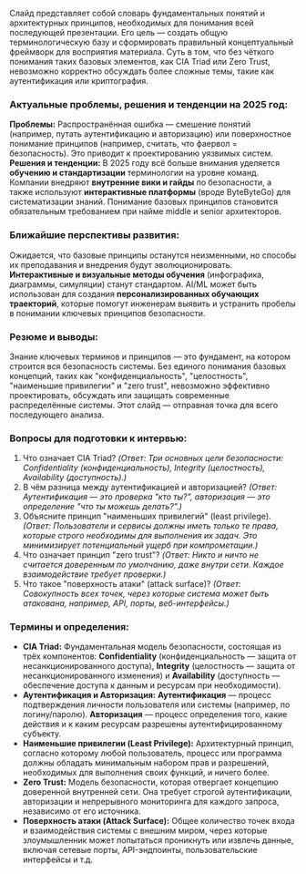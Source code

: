 Слайд представляет собой словарь фундаментальных понятий и архитектурных принципов, необходимых для понимания всей последующей презентации. Его цель — создать общую терминологическую базу и сформировать правильный концептуальный фреймворк для восприятия материала. Суть в том, что без чёткого понимания таких базовых элементов, как CIA Triad или Zero Trust, невозможно корректно обсуждать более сложные темы, такие как аутентификация или криптография.

### **Актуальные проблемы, решения и тенденции на 2025 год:**
**Проблемы:** Распространённая ошибка — смешение понятий (например, путать аутентификацию и авторизацию) или поверхностное понимание принципов (например, считать, что фаервол = безопасность). Это приводит к проектированию уязвимых систем.
**Решения и тенденции:** В 2025 году всё больше внимания уделяется **обучению и стандартизации** терминологии на уровне команд. Компании внедряют **внутренние вики и гайды** по безопасности, а также используют **интерактивные платформы** (вроде ByteByteGo) для систематизации знаний. Понимание базовых принципов становится обязательным требованием при найме middle и senior архитекторов.

### **Ближайшие перспективы развития:**
Ожидается, что базовые принципы останутся неизменными, но способы их преподавания и внедрения будут эволюционировать. **Интерактивные и визуальные методы обучения** (инфографика, диаграммы, симуляции) станут стандартом. AI/ML может быть использован для создания **персонализированных обучающих траекторий**, которые помогут инженерам выявить и устранить пробелы в понимании ключевых принципов безопасности.

### **Резюме и выводы:**
Знание ключевых терминов и принципов — это фундамент, на котором строится вся безопасность системы. Без единого понимания базовых концепций, таких как "конфиденциальность", "целостность", "наименьшие привилегии" и "zero trust", невозможно эффективно проектировать, обсуждать или защищать современные распределённые системы. Этот слайд — отправная точка для всего последующего анализа.

### **Вопросы для подготовки к интервью:**
1.  Что означает CIA Triad? *(Ответ: Три основных цели безопасности: Confidentiality (конфиденциальность), Integrity (целостность), Availability (доступность).)*
2.  В чём разница между аутентификацией и авторизацией? *(Ответ: Аутентификация — это проверка "кто ты?", авторизация — это определение "что ты можешь делать?".)*
3.  Объясните принцип "наименьших привилегий" (least privilege). *(Ответ: Пользователи и сервисы должны иметь только те права, которые строго необходимы для выполнения их задач. Это минимизирует потенциальный ущерб при компрометации.)*
4.  Что означает принцип "zero trust"? *(Ответ: Никто и ничто не считается доверенным по умолчанию, даже внутри сети. Каждое взаимодействие требует проверки.)*
5.  Что такое "поверхность атаки" (attack surface)? *(Ответ: Совокупность всех точек, через которые система может быть атакована, например, API, порты, веб-интерфейсы.)*

### **Термины и определения:**
*   **CIA Triad:** Фундаментальная модель безопасности, состоящая из трёх компонентов: **Confidentiality** (конфиденциальность — защита от несанкционированного доступа), **Integrity** (целостность — защита от несанкционированного изменения) и **Availability** (доступность — обеспечение доступа к данным и ресурсам при необходимости).
*   **Аутентификация и Авторизация:** **Аутентификация** — процесс подтверждения личности пользователя или системы (например, по логину/паролю). **Авторизация** — процесс определения того, какие действия и к каким ресурсам разрешены аутентифицированному субъекту.
*   **Наименьшие привилегии (Least Privilege):** Архитектурный принцип, согласно которому любой пользователь, процесс или программа должны обладать минимальным набором прав и разрешений, необходимых для выполнения своих функций, и ничего более.
*   **Zero Trust:** Модель безопасности, которая отвергает концепцию доверенной внутренней сети. Она требует строгой аутентификации, авторизации и непрерывного мониторинга для каждого запроса, независимо от его источника.
*   **Поверхность атаки (Attack Surface):** Общее количество точек входа и взаимодействия системы с внешним миром, через которые злоумышленник может попытаться проникнуть или извлечь данные, включая сетевые порты, API-эндпоинты, пользовательские интерфейсы и т.д.
